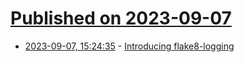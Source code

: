 # [Published on 2023-09-07](index.md)

* [2023-09-07, 15:24:35](https://lobste.rs/s/zfyi8c/introducing_flake8_logging) - [Introducing flake8-logging](https://adamj.eu/tech/2023/09/07/introducing-flake8-logging/)
